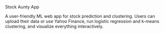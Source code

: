 Stock Aunty App

A user-friendly ML web app for stock prediction and clustering. Users can upload their data or use Yahoo Finance, run logistic regression and k-means clustering, and visualize everything interactively.


